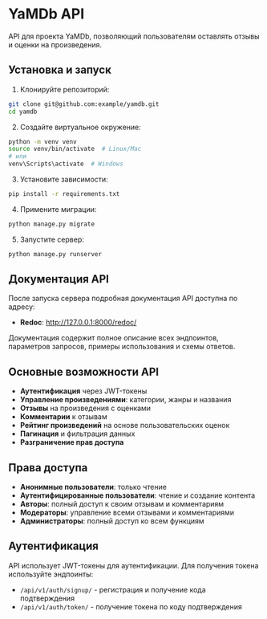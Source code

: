 # YaMDb API

API для проекта YaMDb, позволяющий пользователям оставлять отзывы и оценки на произведения.

## Установка и запуск

1. Клонируйте репозиторий:
```bash
git clone git@github.com:example/yamdb.git
cd yamdb
```

2. Создайте виртуальное окружение:
```bash
python -m venv venv
source venv/bin/activate  # Linux/Mac
# или
venv\Scripts\activate  # Windows
```

3. Установите зависимости:
```bash
pip install -r requirements.txt
```

4. Примените миграции:
```bash
python manage.py migrate
```

5. Запустите сервер:
```bash
python manage.py runserver
```

## Документация API

После запуска сервера подробная документация API доступна по адресу:
- **Redoc**: http://127.0.0.1:8000/redoc/

Документация содержит полное описание всех эндпоинтов, параметров запросов, примеры использования и схемы ответов.

## Основные возможности API

- **Аутентификация** через JWT-токены
- **Управление произведениями**: категории, жанры и названия
- **Отзывы** на произведения с оценками
- **Комментарии** к отзывам
- **Рейтинг произведений** на основе пользовательских оценок
- **Пагинация** и фильтрация данных
- **Разграничение прав доступа**

## Права доступа

- **Анонимные пользователи**: только чтение
- **Аутентифицированные пользователи**: чтение и создание контента
- **Авторы**: полный доступ к своим отзывам и комментариям
- **Модераторы**: управление всеми отзывами и комментариями
- **Администраторы**: полный доступ ко всем функциям

## Аутентификация

API использует JWT-токены для аутентификации. Для получения токена используйте эндпоинты:
- `/api/v1/auth/signup/` - регистрация и получение кода подтверждения
- `/api/v1/auth/token/` - получение токена по коду подтверждения
